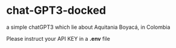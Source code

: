 # chat-GPT3-docked
a simple chatGPT3 which lie about Aquitania Boyacá, in Colombia

Please instruct your API KEY in a **.env** file
